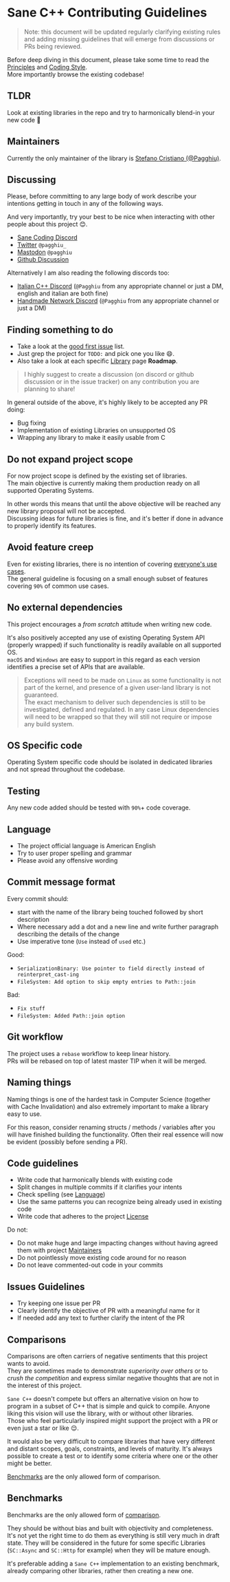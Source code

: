 # Sane C++ Contributing Guidelines

> Note: this document will be updated regularly clarifying existing rules and adding missing guidelines that will emerge from discussions or PRs being reviewed.

Before deep diving in this document, please take some time to read the [Principles](https://pagghiu.github.io/SaneCppLibraries/page_principles.html) and [Coding Style](https://pagghiu.github.io/SaneCppLibraries/page_coding_style.html).  
More importantly browse the existing codebase!

## TLDR

Look at existing libraries in the repo and try to harmonically blend-in your new code 🙂

## Maintainers

Currently the only maintainer of the library is [Stefano Cristiano (@Pagghiu)](http://github.com/pagghiu).

## Discussing

Please, before committing to any large body of work describe your intentions getting in touch in any of the following ways.

And very importantly, try your best to be nice when interacting with other people about this project 😊.

- [Sane Coding Discord](https://discord.gg/tyBfFp33Z6)
- [Twitter](https://twitter.com/pagghiu_) `@pagghiu_`
- [Mastodon](https://mastodon.gamedev.place/@pagghiu) `@pagghiu`
- [Github Discussion](https://github.com/Pagghiu/SaneCppLibraries/discussions)

Alternatively I am also reading the following discords too:
- [Italian C++ Discord](https://discord.gg/GPATr8QxfS) (`@Pagghiu` from any appropriate channel or just a DM, english and italian are both fine)
- [Handmade Network Discord](https://discord.gg/hmn) (`@Pagghiu` from any appropriate channel or just a DM)

## Finding something to do

- Take a look at the [good first issue](https://github.com/Pagghiu/SaneCppLibraries/issues?q=is%3Aissue+is%3Aopen+label%3A%22good+first+issue%22) list.
- Just grep the project for `TODO:` and pick one you like 😄.  
- Also take a look at each specific [Library](https://pagghiu.github.io/SaneCppLibraries/libraries.html) page **Roadmap**.  


> I highly suggest to create a discussion (on discord or github discussion or in the issue tracker) on any contribution you are planning to share!

In general outside of the above, it's highly likely to be accepted any PR doing:

- Bug fixing
- Implementation of existing Libraries on unsupported OS
- Wrapping any library to make it easily usable from C

## Do not expand project scope

For now project scope is defined by the existing set of libraries.  
The main objective is currently making them production ready on all supported Operating Systems.

In other words this means that until the above objective will be reached any new library proposal will not be accepted.  
Discussing ideas for future libraries is fine, and it's better if done in advance to properly identify its features.

## Avoid feature creep

Even for existing libraries, there is no intention of covering [everyone's use cases](https://xkcd.com/927/).  
The general guideline is focusing on a small enough subset of features covering `90%` of common use cases.

## No external dependencies

This project encourages a _from scratch_ attitude when writing new code.

It's also positively accepted any use of existing Operating System API (properly wrapped) if such functionality is readily available on all supported OS.  
`macOS` and `Windows` are easy to support in this regard as each version identifies a precise set of APIs that are available.

> Exceptions will need to be made on `Linux` as some functionality is not part of the kernel, and presence of a given user-land library is not guaranteed.  
The exact mechanism to deliver such dependencies is still to be investigated,  defined and regulated.
In any case Linux dependencies will need to be wrapped so that they will still not require or impose any build system. 

## OS Specific code

Operating System specific code should be isolated in dedicated libraries and not spread throughout the codebase.

## Testing

Any new code added should be tested with `90%`+ code coverage.

## Language

- The project official language is American English
- Try to user proper spelling and grammar
- Please avoid any offensive wording

## Commit message format

Every commit should:
- start with the name of the library being touched followed by short description
- Where necessary add a dot and a new line and write further paragraph describing the details of the change
- Use imperative tone (`Use` instead of `used` etc.)

Good:
- `SerializationBinary: Use pointer to field directly instead of reinterpret_cast-ing`
- `FileSystem: Add option to skip empty entries to Path::join`

Bad:
- `Fix stuff`
- `FileSystem: Added Path::join option`

## Git workflow

The project uses a `rebase` workflow to keep linear history.  
PRs will be rebased on top of latest master TIP when it will be merged.

## Naming things

Naming things is one of the hardest task in Computer Science (together with Cache Invalidation) and also extremely important to make a library easy to use.  

For this reason, consider renaming structs / methods / variables after you will have finished building the functionality.
Often their real essence will now be evident (possibly before sending a PR).

## Code guidelines

- Write code that harmonically blends with existing code
- Split changes in multiple commits if it clarifies your intents
- Check spelling (see [Language](#language))
- Use the same patterns you can recognize being already used in existing code
- Write code that adheres to the project [License](License.txt)

Do not:
- Do not make huge and large impacting changes without having agreed them with project [Maintainers](#maintainers)
- Do not pointlessly move existing code around for no reason
- Do not leave commented-out code in your commits

## Issues Guidelines

- Try keeping one issue per PR
- Clearly identify the objective of PR with a meaningful name for it
- If needed add any text to further clarify the intent of the PR

## Comparisons

Comparisons are often carriers of negative sentiments that this project wants to avoid.  
They are sometimes made to demonstrate _superiority over others_ or to _crush the competition_ and express similar negative thoughts that are not in the interest of this project. 

`Sane C++` doesn't compete but offers an alternative vision on how to program in a subset of C++ that is simple and quick to compile. Anyone liking this vision will use the library, with or without other libraries.  
Those who feel particularly inspired might support the project with a PR or even just a star or like 😌.

It would also be very difficult to compare libraries that have very different and distant scopes, goals, constraints, and levels of maturity.
It's always possible to create a test or to identify some criteria where one or the other might be better.

[Benchmarks](#benchmarks) are the only allowed form of comparison.

## Benchmarks

Benchmarks are the only allowed form of [comparison](#comparisons).

They should be without bias and built with objectivity and completeness.  
It's not yet the right time to do them as everything is still very much in draft state.
They will be considered in the future for some specific Libraries (`SC::Async` and `SC::Http` for example) when they will be mature enough.

It's preferable adding a `Sane C++` implementation to an existing benchmark, already comparing other libraries, rather then creating a new one.